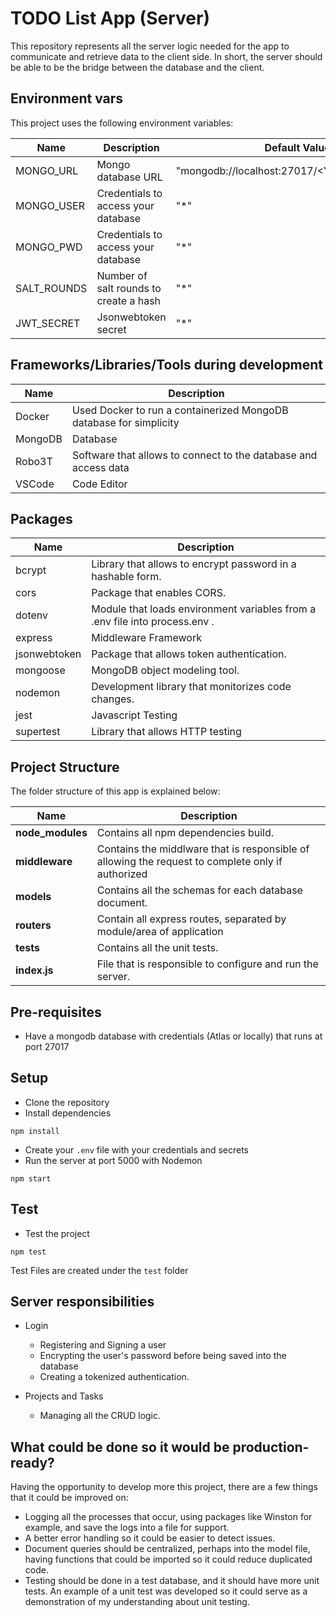 # TODO List App (Server)

This repository represents all the server logic needed for the app to communicate and retrieve data to the client side.
In short, the server should be able to be the bridge between the database and the client.

## Environment vars

This project uses the following environment variables:

| Name        | Description                            | Default Value                               |
| ----------- | -------------------------------------- | ------------------------------------------- |
| MONGO_URL   | Mongo database URL                     | "mongodb://localhost:27017/<YOUR_DATABASE>" |
| MONGO_USER  | Credentials to access your database    | "\*"                                        |
| MONGO_PWD   | Credentials to access your database    | "\*"                                        |
| SALT_ROUNDS | Number of salt rounds to create a hash | "\*"                                        |
| JWT_SECRET  | Jsonwebtoken secret                    | "\*"                                        |

## Frameworks/Libraries/Tools during development

| Name    | Description                                                        |
| ------- | ------------------------------------------------------------------ |
| Docker  | Used Docker to run a containerized MongoDB database for simplicity |
| MongoDB | Database                                                           |
| Robo3T  | Software that allows to connect to the database and access data    |
| VSCode  | Code Editor                                                        |

## Packages

| Name         | Description                                                                 |
| ------------ | --------------------------------------------------------------------------- |
| bcrypt       | Library that allows to encrypt password in a hashable form.                 |
| cors         | Package that enables CORS.                                                  |
| dotenv       | Module that loads environment variables from a .env file into process.env . |
| express      | Middleware Framework                                                        |
| jsonwebtoken | Package that allows token authentication.                                   |
| mongoose     | MongoDB object modeling tool.                                               |
| nodemon      | Development library that monitorizes code changes.                          |
| jest         | Javascript Testing                                                          |
| supertest    | Library that allows HTTP testing                                            |

## Project Structure

The folder structure of this app is explained below:

| Name             | Description                                                                                       |
| ---------------- | ------------------------------------------------------------------------------------------------- |
| **node_modules** | Contains all npm dependencies build.                                                              |
| **middleware**   | Contains the middlware that is responsible of allowing the request to complete only if authorized |
| **models**       | Contains all the schemas for each database document.                                              |
| **routers**      | Contain all express routes, separated by module/area of application                               |
| **tests**        | Contains all the unit tests.                                                                      |
| **index.js**     | File that is responsible to configure and run the server.                                         |

## Pre-requisites

- Have a mongodb database with credentials (Atlas or locally) that runs at port 27017

## Setup

- Clone the repository
- Install dependencies

```
npm install
```

- Create your `.env` file with your credentials and secrets
- Run the server at port 5000 with Nodemon

```
npm start
```

## Test

- Test the project

```
npm test
```

Test Files are created under the `test` folder

## Server responsibilities

- Login
    - Registering and Signing a user
    - Encrypting the user's password before being saved into the database
    - Creating a tokenized authentication.

- Projects and Tasks
    - Managing all the CRUD logic.

## What could be done so it would be production-ready?
Having the opportunity to develop more this project, there are a few things that it could be improved on:
- Logging all the processes that occur, using packages like Winston for example, and save the logs into a file for support.
- A better error handling so it could be easier to detect issues.
- Document queries should be centralized, perhaps into the model file, having functions that could be imported so it could reduce duplicated code.
- Testing should be done in a test database, and it should have more unit tests. An example of a unit test was developed so it could serve as a demonstration of my understanding about unit testing.
